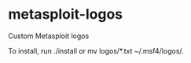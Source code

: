 # metasploit-logos
Custom Metasploit logos

To install, run ./install or mv logos/*.txt ~/.msf4/logos/.